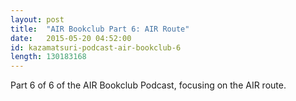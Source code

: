 ```yaml
---
layout: post
title:  "AIR Bookclub Part 6: AIR Route"
date:   2015-05-20 04:52:00
id: kazamatsuri-podcast-air-bookclub-6
length: 130183168
---
```


Part 6 of 6 of the AIR Bookclub Podcast, focusing on the AIR route.
